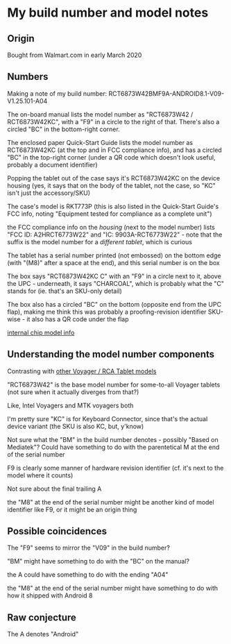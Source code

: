 # My build number and model notes

## Origin

Bought from Walmart.com in early March 2020

## Numbers

Making a note of my build number: RCT6873W42BMF9A-ANDROID8.1-V09-V1.25.101-A04

The on-board manual lists the model number as "RCT6873W42 / RCT6873W42KC", with a "F9" in a circle to the right of that. There's also a circled "BC" in the bottom-right corner.

The enclosed paper Quick-Start Guide lists the model number as RCT6873W42KC (at the top and in FCC compliance info), and has a circled "BC" in the top-right corner (under a QR code which doesn't look useful, probably a document identifier)

Popping the tablet out of the case says it's RCT6873W42KC on the device housing (yes, it says that on the body of the tablet, not the case, so "KC" isn't just the accessory/SKU)

The case's model is RKT773P (this is also listed in the Quick-Start Guide's FCC info, noting "Equipment tested for compliance as a complete unit")

the FCC compliance info on the *housing* (next to the model number) lists "FCC ID: A2HRCT6773W22" and "IC: 9903A-RCT6773W22" - note that the suffix is the model number for a *different tablet*, which is curious

The tablet has a serial number printed (not embossed) on the bottom edge (with "(M8)" after a space at the end), and this serial number is on the box

The box says "RCT6873W42KC C" with an "F9" in a circle next to it, above the UPC - underneath, it says "CHARCOAL", which is probably what the "C" stands for (ie. that's an SKU-only detail)

The box also has a circled "BC" on the bottom (opposite end from the UPC flap), making me think this was probably a proofing-revision identifier SKU-wise - it also has a QR code under the flap

[internal chip model info](c7ac2f92-4a8d-48e8-960b-704ef357e078.md)

## Understanding the model number components

Contrasting with [other Voyager / RCA Tablet models](27e3eedf-83d3-4c7a-920e-27e4303801b5.md)

"RCT6873W42" is the base model number for some-to-all Voyager tablets (not sure when it actually diverges from that?)

Like, Intel Voyagers and MTK voyagers both

I'm pretty sure "KC" is for Keyboard Connector, since that's the actual device variant (the SKU is also KC, but, y'know)

Not sure what the "BM" in the build number denotes - possibly "Based on Mediatek"? Could have something to do with the parentetical M at the end of the serial number

F9 is clearly some manner of hardware revision identifier (cf. it's next to the model where it counts)

Not sure about the final trailing A

the "M8" at the end of the serial number might be another kind of model identifier like F9, or it might be an origin thing

## Possible coincidences

The "F9" seems to mirror the "V09" in the build number?

"BM" might have something to do with the "BC" on the manual?

the A could have something to do with the ending "A04"

the "M8" at the end of the serial number might have something to do with how it shipped with Android 8

## Raw conjecture

The A denotes "Android"
